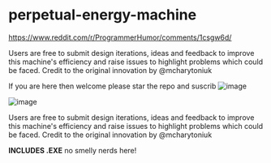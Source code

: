 # perpetual-energy-machine

https://www.reddit.com/r/ProgrammerHumor/comments/1csgw6d/

Users are free to submit design iterations, ideas and feedback to improve this machine's efficiency and raise issues to highlight problems which could be faced. Credit to the original innovation by @mcharytoniuk  

If you are here then welcome please star the repo and suscrib ![image](https://github.com/Kishlay-notabot/perpetual-energy-machine/assets/67735128/2033170d-13e8-4ac3-a4a4-3a5871d8d610)  

![image](https://github.com/Kishlay-notabot/perpetual-energy-machine/assets/67735128/7fa89f90-bf04-4ece-909e-d38fcdf8fbb5)

Users are free to submit design iterations, ideas and feedback to improve this machine's efficiency and raise issues to highlight problems which could be faced.
Credit to the original innovation by @mcharytoniuk

**INCLUDES .EXE** no smelly nerds here!
